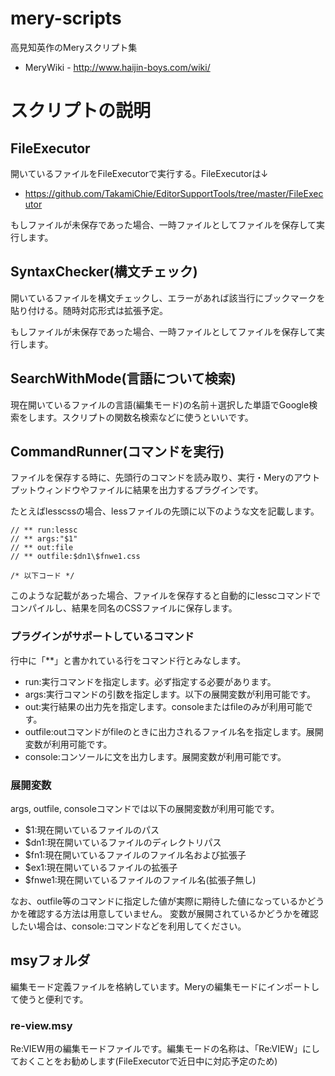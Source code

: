 # mery-scripts
高見知英作のMeryスクリプト集

 * MeryWiki - http://www.haijin-boys.com/wiki/

# スクリプトの説明

## FileExecutor
開いているファイルをFileExecutorで実行する。FileExecutorは↓

 * https://github.com/TakamiChie/EditorSupportTools/tree/master/FileExecutor

もしファイルが未保存であった場合、一時ファイルとしてファイルを保存して実行します。

## SyntaxChecker(構文チェック)
開いているファイルを構文チェックし、エラーがあれば該当行にブックマークを貼り付ける。随時対応形式は拡張予定。

もしファイルが未保存であった場合、一時ファイルとしてファイルを保存して実行します。

## SearchWithMode(言語について検索)

現在開いているファイルの言語(編集モード)の名前＋選択した単語でGoogle検索をします。スクリプトの関数名検索などに使うといいです。

## CommandRunner(コマンドを実行)

ファイルを保存する時に、先頭行のコマンドを読み取り、実行・Meryのアウトプットウィンドウやファイルに結果を出力するプラグインです。

たとえばlesscssの場合、lessファイルの先頭に以下のような文を記載します。

```
// ** run:lessc
// ** args:"$1"
// ** out:file
// ** outfile:$dn1\$fnwe1.css

/* 以下コード */
```

このような記載があった場合、ファイルを保存すると自動的にlesscコマンドでコンパイルし、結果を同名のCSSファイルに保存します。

### プラグインがサポートしているコマンド
行中に「**」と書かれている行をコマンド行とみなします。

 * run:実行コマンドを指定します。必ず指定する必要があります。
 * args:実行コマンドの引数を指定します。以下の展開変数が利用可能です。
 * out:実行結果の出力先を指定します。consoleまたはfileのみが利用可能です。
 * outfile:outコマンドがfileのときに出力されるファイル名を指定します。展開変数が利用可能です。
 * console:コンソールに文を出力します。展開変数が利用可能です。

### 展開変数

args, outfile, consoleコマンドでは以下の展開変数が利用可能です。

 * $1:現在開いているファイルのパス
 * $dn1:現在開いているファイルのディレクトリパス
 * $fn1:現在開いているファイルのファイル名および拡張子
 * $ex1:現在開いているファイルの拡張子
 * $fnwe1:現在開いているファイルのファイル名(拡張子無し)

なお、outfile等のコマンドに指定した値が実際に期待した値になっているかどうかを確認する方法は用意していません。
変数が展開されているかどうかを確認したい場合は、console:コマンドなどを利用してください。

## msyフォルダ

編集モード定義ファイルを格納しています。Meryの編集モードにインポートして使うと便利です。

### re-view.msy

Re:VIEW用の編集モードファイルです。編集モードの名称は、「Re:VIEW」にしておくことをお勧めします(FileExecutorで近日中に対応予定のため)
